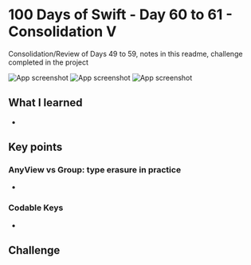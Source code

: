 # 100 Days of Swift - Day 60 to 61 - Consolidation V
Consolidation/Review of Days 49 to 59, notes in this readme, challenge completed in the project

![App screenshot](App1.png) ![App screenshot](App2.png) ![App screenshot](App3.png)


## What I learned
- 

## Key points
### AnyView vs Group: type erasure in practice
- 

### Codable Keys
- 

## Challenge

